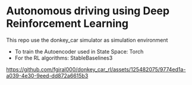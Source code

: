 # Autonomous driving using Deep Reinforcement Learning

This repo use the donkey_car simulator as simulation environment

- To train the Autoencoder used in State Space: Torch 
- For the RL algorithms: StableBaselines3

https://github.com/fgiral000/donkey_car_rl/assets/125482075/9774ed1a-a039-4e30-9eed-dd872a6615b3

